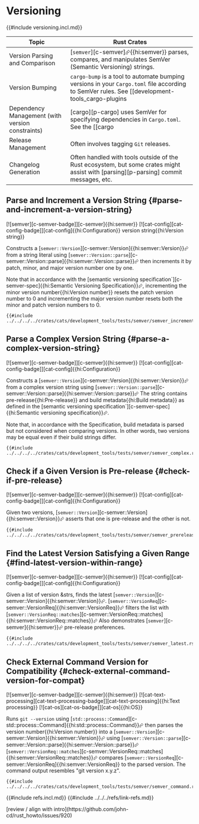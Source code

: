 # Versioning

{{#include versioning.incl.md}}

| Topic | Rust Crates |
|---|---|
| Version Parsing and Comparison | [`semver`][c-semver]⮳{{hi:semver}} parses, compares, and manipulates SemVer (Semantic Versioning) strings. |
| Version Bumping | `cargo-bump` is a tool to automate bumping versions in your `Cargo.toml` file according to SemVer rules. See [[development-tools_cargo-plugins | Development Tools: Cargo Plugins]]. |
| Dependency Management (with version constraints) | [cargo][p-cargo] uses SemVer for specifying dependencies in `Cargo.toml`. See the [[cargo | Cargo]] chapter for more details. |
| Release Management | Often involves tagging `Git` releases. |
| Changelog Generation | Often handled with tools outside of the Rust ecosystem, but some crates might assist with [parsing][p-parsing] commit messages, etc. |

## Parse and Increment a Version String {#parse-and-increment-a-version-string}

[![semver][c-semver-badge]][c-semver]{{hi:semver}} [![cat-config][cat-config-badge]][cat-config]{{hi:Configuration}} version string{{hi:Version string}}

Constructs a [`semver::Version`][c-semver::Version]{{hi:semver::Version}}⮳ from a string literal using [`semver::Version::parse`][c-semver::Version::parse]{{hi:semver::Version::parse}}⮳ then increments it by patch, minor, and major version number one by one.

Note that in accordance with the [semantic versioning specification`][c-semver-spec]{{hi:Semantic Versioning Specification}}⮳, incrementing the minor version number{{hi:Version number}} resets the patch version number to 0 and incrementing the major version number resets both the minor and patch version numbers to 0.

```rust,editable
{{#include ../../../../crates/cats/development_tools/tests/semver/semver_increment.rs:example}}
```

## Parse a Complex Version String {#parse-a-complex-version-string}

[![semver][c-semver-badge]][c-semver]{{hi:semver}} [![cat-config][cat-config-badge]][cat-config]{{hi:Configuration}}

Constructs a [`semver::Version`][c-semver::Version]{{hi:semver::Version}}⮳ from a complex version string using [`semver::Version::parse`][c-semver::Version::parse]{{hi:semver::Version::parse}}⮳ The string contains pre-release{{hi:Pre-release}} and build metadata{{hi:Build metadata}} as defined in the [semantic versioning specification`][c-semver-spec]{{hi:Semantic versioning specification}}⮳.

Note that, in accordance with the Specification, build metadata is parsed but not considered when comparing versions. In other words, two versions may be equal even if their build strings differ.

```rust,editable
{{#include ../../../../crates/cats/development_tools/tests/semver/semver_complex.rs:example}}
```

## Check if a Given Version is Pre-release {#check-if-pre-release}

[![semver][c-semver-badge]][c-semver]{{hi:semver}} [![cat-config][cat-config-badge]][cat-config]{{hi:Configuration}}

Given two versions, [`semver::Version`][c-semver::Version]{{hi:semver::Version}}⮳ asserts that one is pre-release and the other is not.

```rust,editable
{{#include ../../../../crates/cats/development_tools/tests/semver/semver_prerelease.rs:example}}
```

## Find the Latest Version Satisfying a Given Range {#find-latest-version-within-range}

[![semver][c-semver-badge]][c-semver]{{hi:semver}} [![cat-config][cat-config-badge]][cat-config]{{hi:Configuration}}

Given a list of version &strs, finds the latest [`semver::Version`][c-semver::Version]{{hi:semver::Version}}⮳.
[`semver::VersionReq`][c-semver::VersionReq]{{hi:semver::VersionReq}}⮳ filters the list with [`semver::VersionReq::matches`][c-semver::VersionReq::matches]{{hi:semver::VersionReq::matches}}⮳ Also demonstrates [`semver`][c-semver]{{hi:semver}}⮳ pre-release preferences.

```rust,editable
{{#include ../../../../crates/cats/development_tools/tests/semver/semver_latest.rs:example}}
```

## Check External Command Version for Compatibility {#check-external-command-version-for-compat}

[![semver][c-semver-badge]][c-semver]{{hi:semver}} [![cat-text-processing][cat-text-processing-badge]][cat-text-processing]{{hi:Text processing}} [![cat-os][cat-os-badge]][cat-os]{{hi:OS}}

Runs `git --version` using [`std::process::Command`][c-std::process::Command]{{hi:std::process::Command}}⮳ then parses the version number{{hi:Version number}} into a
[`semver::Version`][c-semver::Version]{{hi:semver::Version}}⮳ using [`semver::Version::parse`][c-semver::Version::parse]{{hi:semver::Version::parse}}⮳ [`semver::VersionReq::matches`][c-semver::VersionReq::matches]{{hi:semver::VersionReq::matches}}⮳ compares
[`semver::VersionReq`][c-semver::VersionReq]{{hi:semver::VersionReq}} to the parsed version. The command output resembles "git version x.y.z".

```rust,editable
{{#include ../../../../crates/cats/development_tools/tests/semver/semver_command.rs:example}}
```

{{#include refs.incl.md}}
{{#include ../../../refs/link-refs.md}}

<div class="hidden">
[review / align with intro](https://github.com/john-cd/rust_howto/issues/920)
</div>
